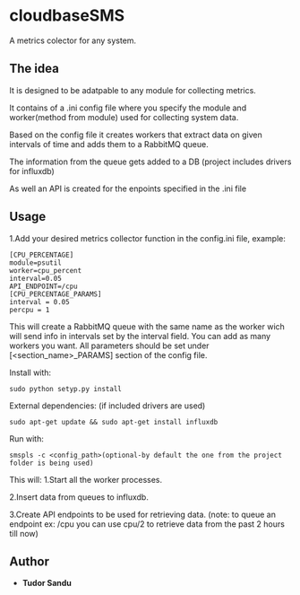 # cloudbaseSMS
A metrics colector for any system.

## The idea
It is designed to be adatpable to any module for collecting metrics.

It contains of a .ini config file where you specify the module and worker(method from module) used for collecting system data.

Based on the config file it creates workers that extract data on given intervals of time and adds them to a RabbitMQ queue.

The information from the queue gets added to a DB (project includes drivers for influxdb)

As well an API is created for the enpoints specified in the .ini file

## Usage
1.Add your desired metrics collector function in the config.ini file, example:
```
[CPU_PERCENTAGE]
module=psutil
worker=cpu_percent
interval=0.05
API_ENDPOINT=/cpu
[CPU_PERCENTAGE_PARAMS]
interval = 0.05
percpu = 1

```
This will create a RabbitMQ queue with the same name as the worker wich will send info in intervals set by the interval field.
You can add as many workers you want.
All parameters should be set under [<section_name>_PARAMS] section of the config file.

Install with:
```
sudo python setyp.py install

```

External dependencies: (if included drivers are used)

```
sudo apt-get update && sudo apt-get install influxdb

```

Run with:
```
smspls -c <config_path>(optional-by default the one from the project folder is being used)

```

This will:
1.Start all the worker processes.

2.Insert data from queues to influxdb.

3.Create API endpoints to be used for retrieving data. (note: to queue an endpoint ex: /cpu you can use cpu/2 to retrieve data from the past 2 hours till now)

## Author

* **Tudor Sandu** 
